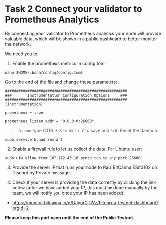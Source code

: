 # Task 2 Connect your validator to Prometheus Analytics

By connecting your validator to Prometheus analytics your node will provide valuable data, which will be shown in a public dashboard to better monitor the network.

We need you to:
1. Enable the prometheus metrics in config.toml
```
nano $HOME/.bcna/config/config.toml
```
Go to the end of the file and change these parameters:
```
#######################################################
###       Instrumentation Configuration Options     ###
#######################################################
[instrumentation]

prometheus = true

prometheus_listen_addr = "0.0.0.0:26660"

```
>in `nano` type CTRL + X to exit + Y to save and exit.
Reset the daemon:
```
sudo service bcnad restart
```
2. Enable a firewall rule to let us collect the data.
For Ubuntu user:
```
sudo ufw allow from 167.172.43.16 proto tcp to any port 26660
```

3. Provide the server IP that runs your node to Raul BitCanna ES#3102 on Discord by Private message.

4. Check if your server is providing the data correctly by clicking the link below (after we have added your IP, this must be done manually by the team, we will notify you once your IP has been added):
  * https://monitor.bitcanna.io/d/UJyurCTWz/bitcanna-testnet-dashboard?orgId=2 
  
**Please keep this port open until the end of the Public Testnet.**

